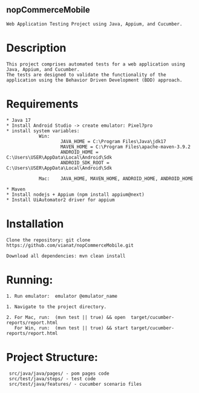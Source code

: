 ## nopCommerceMobile

    Web Application Testing Project using Java, Appium, and Cucumber.

# Description

    This project comprises automated tests for a web application using Java, Appium, and Cucumber.
    The tests are designed to validate the functionality of the application using the Behavior Driven Development (BDD) approach.

# Requirements
    * Java 17
    * Install Android Studio -> create emulator: Pixel7pro
    * install system variables:
                Win:    
                        JAVA_HOME = C:\Program Files\Java\jdk17
                        MAVEN_HOME = C:\Program Files\apache-maven-3.9.2
                        ANDROID_HOME = C:\Users\USER\AppData\Local\Android\Sdk
                        ANDROID_SDK_ROOT = C:\Users\USER\AppData\Local\Android\Sdk
                        
                Mac:    JAVA_HOME, MAVEN_HOME, ANDROID_HOME, ANDROID_HOME

    * Maven
    * Install nodejs + Appium (npm install appium@next)
    * Install UiAutomator2 driver for appium

# Installation

    Clone the repository: git clone https://github.com/vianat/nopCommerceMobile.git

    Download all dependencies: mvn clean install

# Running:
    1. Run emulator:  emulator @emulator_name

    1. Navigate to the project directory.

    2. For Mac, run:  (mvn test || true) && open  target/cucumber-reports/report.html
       For Win, run:  (mvn test || true) && start target/cucumber-reports/report.html

# Project Structure:

     src/java/java/pages/ - pom pages code
     src/test/java/steps/ - test code
     src/test/java/features/ - cucumber scenario files
